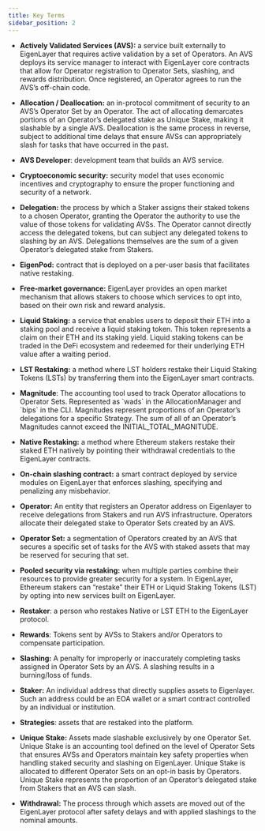 ```yaml
---
title: Key Terms
sidebar_position: 2
---
```




- **Actively Validated Services (AVS):**  a service built externally to EigenLayer that requires active validation by a set of Operators. An AVS deploys its service manager to interact with EigenLayer core contracts that allow for Operator registration to Operator Sets, slashing, and rewards distribution. Once registered, an Operator agrees to run the AVS’s off-chain code.

- **Allocation / Deallocation:** an in-protocol commitment of security to an AVS’s Operator Set by an Operator. The act of allocating demarcates portions of an Operator’s delegated stake as Unique Stake, making it slashable by a single AVS. Deallocation is the same process in reverse, subject to additional time delays that ensure AVSs can appropriately slash for tasks that have occurred in the past.

- **AVS Developer**: development team that builds an AVS service.
- **Cryptoeconomic security:** security model that uses economic incentives and cryptography to ensure the proper functioning and security of a network.
- **Delegation:** the process by which a Staker assigns their staked tokens to a chosen Operator, granting the Operator the authority to use the value of those tokens for validating AVSs. The Operator cannot directly access the delegated tokens, but can subject any delegated tokens to slashing by an AVS. Delegations themselves are the sum of a given Operator’s delegated stake from Stakers.
- **EigenPod:** contract that is deployed on a per-user basis that facilitates native restaking.
- **Free-market governance:** EigenLayer provides an open market mechanism that allows stakers to choose which services to opt into, based on their own risk and reward analysis.
- **Liquid Staking:** a service that enables users to deposit their ETH into a staking pool and receive a liquid staking token. This token represents a claim on their ETH and its staking yield. Liquid staking tokens can be traded in the DeFi ecosystem and redeemed for their underlying ETH value after a waiting period.
- **LST Restaking:** a method where LST holders restake their Liquid Staking Tokens (LSTs) by transferring them into the EigenLayer smart contracts.
- **Magnitude**: The accounting tool used to track Operator allocations to Operator Sets. Represented as \`wads\` in the AllocationManager and \`bips\` in the CLI. Magnitudes represent proportions of an Operator’s delegations for a specific Strategy. The sum of all of an Operator’s Magnitudes cannot exceed the INITIAL\_TOTAL\_MAGNITUDE.
- **Native Restaking:** a method where Ethereum stakers restake their staked ETH natively by pointing their withdrawal credentials to the EigenLayer contracts.
- **On-chain slashing contract:** a smart contract deployed by service modules on EigenLayer that enforces slashing, specifying and penalizing any misbehavior.
- **Operator:** An entity that registers an Operator address on Eigenlayer to receive delegations from Stakers and run AVS infrastructure. Operators allocate their delegated stake to Operator Sets created by an AVS.
- **Operator Set:** a segmentation of Operators created by an AVS that secures a specific set of tasks for the AVS with staked assets that may be reserved for securing that set.
- **Pooled security via restaking:** when multiple parties combine their resources to provide greater security for a system. In EigenLayer, Ethereum stakers can “restake” their ETH or Liquid Staking Tokens (LST) by opting into new services built on EigenLayer.
- **Restaker**: a person who restakes Native or LST ETH to the EigenLayer protocol.
- **Rewards**: Tokens sent by AVSs to Stakers and/or Operators to compensate participation.
- **Slashing:** A penalty for improperly or inaccurately completing tasks assigned in Operator Sets by an AVS. A slashing results in a burning/loss of funds.
- **Staker:** An individual address that directly supplies assets to Eigenlayer. Such an address could be an EOA wallet or a smart contract controlled by an individual or institution.
- **Strategies**: assets that are restaked into the platform.
- **Unique Stake:** Assets made slashable exclusively by one Operator Set. Unique Stake is an accounting tool defined on the level of Operator Sets that ensures AVSs and Operators maintain key safety properties when handling staked security and slashing on EigenLayer. Unique Stake is allocated to different Operator Sets on an opt-in basis by Operators. Unique Stake represents the proportion of an Operator’s delegated stake from Stakers that an AVS can slash.
- **Withdrawal:** The process through which assets are moved out of the EigenLayer protocol after safety delays and with applied slashings to the nominal amounts. 